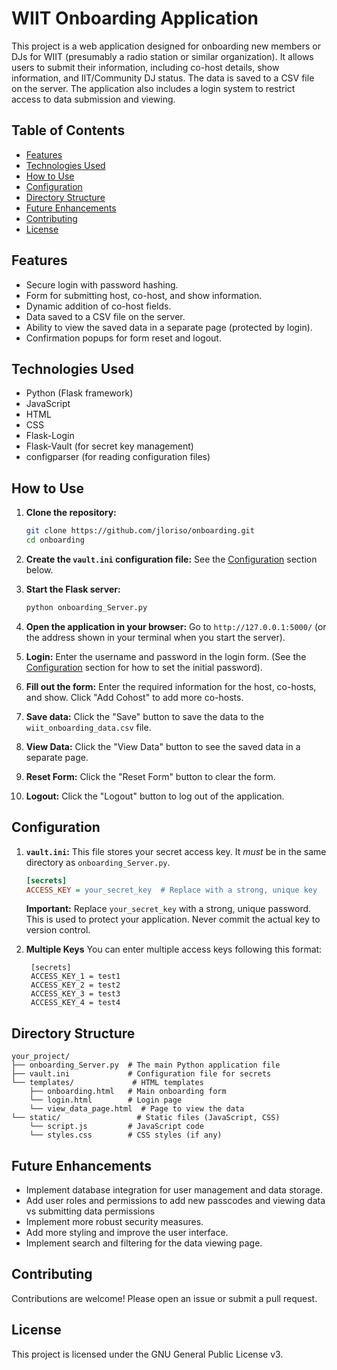 # WIIT Onboarding Application

This project is a web application designed for onboarding new members or DJs for WIIT (presumably a radio station or similar organization).  It allows users to submit their information, including co-host details, show information, and IIT/Community DJ status.  The data is saved to a CSV file on the server.  The application also includes a login system to restrict access to data submission and viewing.

## Table of Contents

- [Features](#features)
- [Technologies Used](#technologies-used)
- [How to Use](#how-to-use)
- [Configuration](#configuration)
- [Directory Structure](#directory-structure)
- [Future Enhancements](#future-enhancements)
- [Contributing](#contributing)
- [License](#license)

## Features

- Secure login with password hashing.
- Form for submitting host, co-host, and show information.
- Dynamic addition of co-host fields.
- Data saved to a CSV file on the server.
- Ability to view the saved data in a separate page (protected by login).
- Confirmation popups for form reset and logout.

## Technologies Used

- Python (Flask framework)
- JavaScript
- HTML
- CSS
- Flask-Login
- Flask-Vault (for secret key management)
- configparser (for reading configuration files)

## How to Use

1. **Clone the repository:**
   ```bash
   git clone https://github.com/jloriso/onboarding.git
   cd onboarding
   ```

2. **Create the `vault.ini` configuration file:** See the [Configuration](#configuration) section below.

3. **Start the Flask server:**

   ```bash
   python onboarding_Server.py
   ```

4. **Open the application in your browser:**
   Go to `http://127.0.0.1:5000/` (or the address shown in your terminal when you start the server).

5. **Login:** Enter the username and password in the login form. (See the [Configuration](#configuration) section for how to set the initial password).

6. **Fill out the form:** Enter the required information for the host, co-hosts, and show. Click "Add Cohost" to add more co-hosts.

7. **Save data:** Click the "Save" button to save the data to the `wiit_onboarding_data.csv` file.

8. **View Data:** Click the "View Data" button to see the saved data in a separate page.

9. **Reset Form:** Click the "Reset Form" button to clear the form.

10. **Logout:** Click the "Logout" button to log out of the application.

## Configuration

1. **`vault.ini`:** This file stores your secret access key. It *must* be in the same directory as `onboarding_Server.py`.

   ```ini
   [secrets]
   ACCESS_KEY = your_secret_key  # Replace with a strong, unique key
   ```

   **Important:** Replace `your_secret_key` with a strong, unique password. This is used to protect your application. Never commit the actual key to version control.

2. **Multiple Keys** You can enter multiple access keys following this format:

   ```
    [secrets]
    ACCESS_KEY_1 = test1
    ACCESS_KEY_2 = test2
    ACCESS_KEY_3 = test3
    ACCESS_KEY_4 = test4
   ```

## Directory Structure

```
your_project/
├── onboarding_Server.py  # The main Python application file
├── vault.ini             # Configuration file for secrets
└── templates/             # HTML templates
    ├── onboarding.html   # Main onboarding form
    └── login.html        # Login page
    └── view_data_page.html  # Page to view the data
└── static/                 # Static files (JavaScript, CSS)
    └── script.js         # JavaScript code
    └── styles.css        # CSS styles (if any)
```

## Future Enhancements

- Implement database integration for user management and data storage.
- Add user roles and permissions to add new passcodes and viewing data vs submitting data permissions
- Implement more robust security measures.
- Add more styling and improve the user interface.
- Implement search and filtering for the data viewing page.

## Contributing

Contributions are welcome! Please open an issue or submit a pull request.

## License

This project is licensed under the GNU General Public License v3.
